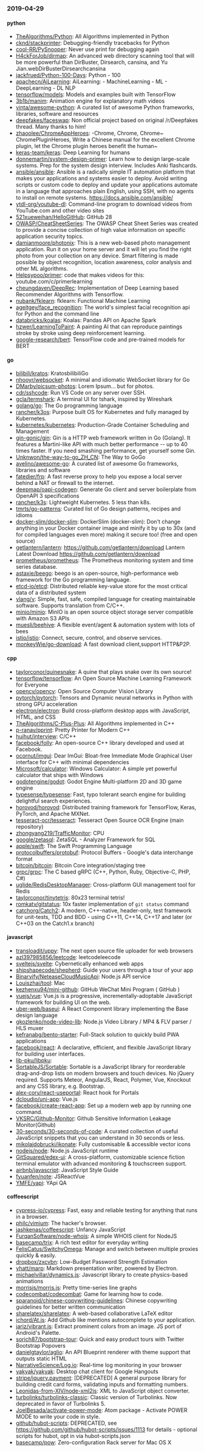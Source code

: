 ### 2019-04-29

#### python
* [TheAlgorithms/Python](https://github.com/TheAlgorithms/Python): All Algorithms implemented in Python
* [cknd/stackprinter](https://github.com/cknd/stackprinter): Debugging-friendly tracebacks for Python
* [cool-RR/PySnooper](https://github.com/cool-RR/PySnooper): Never use print for debugging again
* [H4ckForJob/dirmap](https://github.com/H4ckForJob/dirmap): An advanced web directory scanning tool that will be more powerful than DirBuster, Dirsearch, cansina, and Yu Jian.webDirBusterDirsearchcansina
* [jackfrued/Python-100-Days](https://github.com/jackfrued/Python-100-Days): Python - 100
* [apachecn/AiLearning](https://github.com/apachecn/AiLearning): AiLearning:  - MachineLearning - ML - DeepLearning - DL NLP
* [tensorflow/models](https://github.com/tensorflow/models): Models and examples built with TensorFlow
* [3b1b/manim](https://github.com/3b1b/manim): Animation engine for explanatory math videos
* [vinta/awesome-python](https://github.com/vinta/awesome-python): A curated list of awesome Python frameworks, libraries, software and resources
* [deepfakes/faceswap](https://github.com/deepfakes/faceswap): Non official project based on original /r/Deepfakes thread. Many thanks to him!
* [zhaoolee/ChromeAppHeroes](https://github.com/zhaoolee/ChromeAppHeroes): -Chrome, Chrome, Chrome~ ChromePluginHeroes, Write a Chinese manual for the excellent Chrome plugin, let the Chrome plugin heroes benefit the human~
* [keras-team/keras](https://github.com/keras-team/keras): Deep Learning for humans
* [donnemartin/system-design-primer](https://github.com/donnemartin/system-design-primer): Learn how to design large-scale systems. Prep for the system design interview. Includes Anki flashcards.
* [ansible/ansible](https://github.com/ansible/ansible): Ansible is a radically simple IT automation platform that makes your applications and systems easier to deploy. Avoid writing scripts or custom code to deploy and update your applications  automate in a language that approaches plain English, using SSH, with no agents to install on remote systems. https://docs.ansible.com/ansible/
* [ytdl-org/youtube-dl](https://github.com/ytdl-org/youtube-dl): Command-line program to download videos from YouTube.com and other video sites
* [521xueweihan/HelloGitHub](https://github.com/521xueweihan/HelloGitHub):  GitHub 28
* [OWASP/CheatSheetSeries](https://github.com/OWASP/CheatSheetSeries): The OWASP Cheat Sheet Series was created to provide a concise collection of high value information on specific application security topics.
* [damianmoore/photonix](https://github.com/damianmoore/photonix): This is a new web-based photo management application. Run it on your home server and it will let you find the right photo from your collection on any device. Smart filtering is made possible by object recognition, location awareness, color analysis and other ML algorithms.
* [Helpsypoo/primer](https://github.com/Helpsypoo/primer): code that makes videos for this: youtube.com/c/primerlearning
* [cheungdaven/DeepRec](https://github.com/cheungdaven/DeepRec): Implementation of Deep Learning based Recommender Algorithms with Tensorflow.
* [nubank/fklearn](https://github.com/nubank/fklearn): fklearn: Functional Machine Learning
* [ageitgey/face_recognition](https://github.com/ageitgey/face_recognition): The world's simplest facial recognition api for Python and the command line
* [databricks/koalas](https://github.com/databricks/koalas): Koalas: Pandas API on Apache Spark
* [hzwer/LearningToPaint](https://github.com/hzwer/LearningToPaint): A painting AI that can reproduce paintings stroke by stroke using deep reinforcement learning.
* [google-research/bert](https://github.com/google-research/bert): TensorFlow code and pre-trained models for BERT

#### go
* [bilibili/kratos](https://github.com/bilibili/kratos): KratosbilibiliGo
* [nhooyr/websocket](https://github.com/nhooyr/websocket): A minimal and idiomatic WebSocket library for Go
* [DMarby/picsum-photos](https://github.com/DMarby/picsum-photos): Lorem Ipsum... but for photos.
* [cdr/sshcode](https://github.com/cdr/sshcode): Run VS Code on any server over SSH.
* [gcla/termshark](https://github.com/gcla/termshark): A terminal UI for tshark, inspired by Wireshark
* [golang/go](https://github.com/golang/go): The Go programming language
* [rancher/k3os](https://github.com/rancher/k3os): Purpose built OS for Kubernetes and fully managed by Kubernetes.
* [kubernetes/kubernetes](https://github.com/kubernetes/kubernetes): Production-Grade Container Scheduling and Management
* [gin-gonic/gin](https://github.com/gin-gonic/gin): Gin is a HTTP web framework written in Go (Golang). It features a Martini-like API with much better performance -- up to 40 times faster. If you need smashing performance, get yourself some Gin.
* [Unknwon/the-way-to-go_ZH_CN](https://github.com/Unknwon/the-way-to-go_ZH_CN): The Way to GoGo 
* [avelino/awesome-go](https://github.com/avelino/awesome-go): A curated list of awesome Go frameworks, libraries and software
* [fatedier/frp](https://github.com/fatedier/frp): A fast reverse proxy to help you expose a local server behind a NAT or firewall to the internet.
* [deepmap/oapi-codegen](https://github.com/deepmap/oapi-codegen): Generate Go client and server boilerplate from OpenAPI 3 specifications
* [rancher/k3s](https://github.com/rancher/k3s): Lightweight Kubernetes. 5 less than k8s.
* [tmrts/go-patterns](https://github.com/tmrts/go-patterns): Curated list of Go design patterns, recipes and idioms
* [docker-slim/docker-slim](https://github.com/docker-slim/docker-slim): DockerSlim (docker-slim): Don't change anything in your Docker container image and minify it by up to 30x (and for compiled languages even more) making it secure too! (free and open source)
* [getlantern/lantern](https://github.com/getlantern/lantern):  https://github.com/getlantern/download  Lantern Latest Download https://github.com/getlantern/download 
* [prometheus/prometheus](https://github.com/prometheus/prometheus): The Prometheus monitoring system and time series database.
* [astaxie/beego](https://github.com/astaxie/beego): beego is an open-source, high-performance web framework for the Go programming language.
* [etcd-io/etcd](https://github.com/etcd-io/etcd): Distributed reliable key-value store for the most critical data of a distributed system
* [vlang/v](https://github.com/vlang/v): Simple, fast, safe, compiled language for creating maintainable software. Supports translation from C/C++.
* [minio/minio](https://github.com/minio/minio): MinIO is an open source object storage server compatible with Amazon S3 APIs
* [muesli/beehive](https://github.com/muesli/beehive): A flexible event/agent & automation system with lots of bees 
* [istio/istio](https://github.com/istio/istio): Connect, secure, control, and observe services.
* [monkeyWie/go-download](https://github.com/monkeyWie/go-download): A fast download client,support HTTP&P2P.

#### cpp
* [taylorconor/quinesnake](https://github.com/taylorconor/quinesnake): A quine that plays snake over its own source!
* [tensorflow/tensorflow](https://github.com/tensorflow/tensorflow): An Open Source Machine Learning Framework for Everyone
* [opencv/opencv](https://github.com/opencv/opencv): Open Source Computer Vision Library
* [pytorch/pytorch](https://github.com/pytorch/pytorch): Tensors and Dynamic neural networks in Python with strong GPU acceleration
* [electron/electron](https://github.com/electron/electron): Build cross-platform desktop apps with JavaScript, HTML, and CSS
* [TheAlgorithms/C-Plus-Plus](https://github.com/TheAlgorithms/C-Plus-Plus): All Algorithms implemented in C++
* [p-ranav/pprint](https://github.com/p-ranav/pprint): Pretty Printer for Modern C++
* [huihut/interview](https://github.com/huihut/interview):  C/C++
* [facebook/folly](https://github.com/facebook/folly): An open-source C++ library developed and used at Facebook.
* [ocornut/imgui](https://github.com/ocornut/imgui): Dear ImGui: Bloat-free Immediate Mode Graphical User interface for C++ with minimal dependencies
* [Microsoft/calculator](https://github.com/Microsoft/calculator): Windows Calculator: A simple yet powerful calculator that ships with Windows
* [godotengine/godot](https://github.com/godotengine/godot): Godot Engine  Multi-platform 2D and 3D game engine
* [typesense/typesense](https://github.com/typesense/typesense): Fast, typo tolerant search engine for building delightful search experiences.
* [horovod/horovod](https://github.com/horovod/horovod): Distributed training framework for TensorFlow, Keras, PyTorch, and Apache MXNet.
* [tesseract-ocr/tesseract](https://github.com/tesseract-ocr/tesseract): Tesseract Open Source OCR Engine (main repository)
* [zhongyang219/TrafficMonitor](https://github.com/zhongyang219/TrafficMonitor): CPU
* [google/zetasql](https://github.com/google/zetasql): ZetaSQL - Analyzer Framework for SQL
* [apple/swift](https://github.com/apple/swift): The Swift Programming Language
* [protocolbuffers/protobuf](https://github.com/protocolbuffers/protobuf): Protocol Buffers - Google's data interchange format
* [bitcoin/bitcoin](https://github.com/bitcoin/bitcoin): Bitcoin Core integration/staging tree
* [grpc/grpc](https://github.com/grpc/grpc): The C based gRPC (C++, Python, Ruby, Objective-C, PHP, C#)
* [uglide/RedisDesktopManager](https://github.com/uglide/RedisDesktopManager):  Cross-platform GUI management tool for Redis
* [taylorconor/tinytetris](https://github.com/taylorconor/tinytetris): 80x23 terminal tetris!
* [romkatv/gitstatus](https://github.com/romkatv/gitstatus): 10x faster implementation of `git status` command
* [catchorg/Catch2](https://github.com/catchorg/Catch2): A modern, C++-native, header-only, test framework for unit-tests, TDD and BDD - using C++11, C++14, C++17 and later (or C++03 on the Catch1.x branch)

#### javascript
* [transloadit/uppy](https://github.com/transloadit/uppy): The next open source file uploader for web browsers 
* [azl397985856/leetcode](https://github.com/azl397985856/leetcode): leetcodeleecode
* [sveltejs/svelte](https://github.com/sveltejs/svelte): Cybernetically enhanced web apps
* [shipshapecode/shepherd](https://github.com/shipshapecode/shepherd): Guide your users through a tour of your app
* [Binaryify/NeteaseCloudMusicApi](https://github.com/Binaryify/NeteaseCloudMusicApi):  Node.js API service
* [Louiszhai/tool](https://github.com/Louiszhai/tool): Mac
* [kezhenxu94/mini-github](https://github.com/kezhenxu94/mini-github): GitHub WeChat Mini Program ( GitHub )
* [vuejs/vue](https://github.com/vuejs/vue):  Vue.js is a progressive, incrementally-adoptable JavaScript framework for building UI on the web.
* [uber-web/baseui](https://github.com/uber-web/baseui): A React Component library implementing the Base design language
* [gkozlenko/node-video-lib](https://github.com/gkozlenko/node-video-lib): Node.js Video Library / MP4 & FLV parser / HLS muxer
* [kefranabg/bento-starter](https://github.com/kefranabg/bento-starter):  Full-Stack solution to quickly build PWA applications
* [facebook/react](https://github.com/facebook/react): A declarative, efficient, and flexible JavaScript library for building user interfaces.
* [lib-pku/libpku](https://github.com/lib-pku/libpku): 
* [SortableJS/Sortable](https://github.com/SortableJS/Sortable): Sortable  is a JavaScript library for reorderable drag-and-drop lists on modern browsers and touch devices. No jQuery required. Supports Meteor, AngularJS, React, Polymer, Vue, Knockout and any CSS library, e.g. Bootstrap.
* [alex-cory/react-useportal](https://github.com/alex-cory/react-useportal):  React hook for Portals
* [dcloudio/uni-app](https://github.com/dcloudio/uni-app):  Vue.js 
* [facebook/create-react-app](https://github.com/facebook/create-react-app): Set up a modern web app by running one command.
* [VKSRC/Github-Monitor](https://github.com/VKSRC/Github-Monitor): Github Sensitive Information Leakage Monitor(Github)
* [30-seconds/30-seconds-of-code](https://github.com/30-seconds/30-seconds-of-code): A curated collection of useful JavaScript snippets that you can understand in 30 seconds or less.
* [mikolajdobrucki/ikonate](https://github.com/mikolajdobrucki/ikonate): Fully customisable & accessible vector icons
* [nodejs/node](https://github.com/nodejs/node): Node.js JavaScript runtime 
* [GitSquared/edex-ui](https://github.com/GitSquared/edex-ui): A cross-platform, customizable science fiction terminal emulator with advanced monitoring & touchscreen support.
* [airbnb/javascript](https://github.com/airbnb/javascript): JavaScript Style Guide
* [fyuanfen/note](https://github.com/fyuanfen/note): JSReactVue
* [YMFE/yapi](https://github.com/YMFE/yapi): YApi QA

#### coffeescript
* [cypress-io/cypress](https://github.com/cypress-io/cypress): Fast, easy and reliable testing for anything that runs in a browser.
* [philc/vimium](https://github.com/philc/vimium): The hacker's browser.
* [jashkenas/coffeescript](https://github.com/jashkenas/coffeescript): Unfancy JavaScript
* [FurqanSoftware/node-whois](https://github.com/FurqanSoftware/node-whois): A simple WHOIS client for NodeJS
* [basecamp/trix](https://github.com/basecamp/trix): A rich text editor for everyday writing
* [FelisCatus/SwitchyOmega](https://github.com/FelisCatus/SwitchyOmega): Manage and switch between multiple proxies quickly & easily.
* [dropbox/zxcvbn](https://github.com/dropbox/zxcvbn): Low-Budget Password Strength Estimation
* [yhatt/marp](https://github.com/yhatt/marp): Markdown presentation writer, powered by Electron.
* [michaelvillar/dynamics.js](https://github.com/michaelvillar/dynamics.js): Javascript library to create physics-based animations
* [morrisjs/morris.js](https://github.com/morrisjs/morris.js): Pretty time-series line graphs
* [codecombat/codecombat](https://github.com/codecombat/codecombat): Game for learning how to code.
* [sparanoid/chinese-copywriting-guidelines](https://github.com/sparanoid/chinese-copywriting-guidelines): Chinese copywriting guidelines for better written communication
* [sharelatex/sharelatex](https://github.com/sharelatex/sharelatex): A web-based collaborative LaTeX editor
* [ichord/At.js](https://github.com/ichord/At.js): Add Github like mentions autocomplete to your application.
* [jariz/vibrant.js](https://github.com/jariz/vibrant.js): Extract prominent colors from an image. JS port of Android's Palette.
* [sorich87/bootstrap-tour](https://github.com/sorich87/bootstrap-tour): Quick and easy product tours with Twitter Bootstrap Popovers
* [danielgtaylor/aglio](https://github.com/danielgtaylor/aglio): An API Blueprint renderer with theme support that outputs static HTML
* [NarrativeScience/Log.io](https://github.com/NarrativeScience/Log.io): Real-time log monitoring in your browser
* [yakyak/yakyak](https://github.com/yakyak/yakyak): Desktop chat client for Google Hangouts
* [stripe/jquery.payment](https://github.com/stripe/jquery.payment): [DEPRECATED] A general purpose library for building credit card forms, validating inputs and formatting numbers.
* [Leonidas-from-XIV/node-xml2js](https://github.com/Leonidas-from-XIV/node-xml2js): XML to JavaScript object converter.
* [turbolinks/turbolinks-classic](https://github.com/turbolinks/turbolinks-classic): Classic version of Turbolinks. Now deprecated in favor of Turbolinks 5.
* [JoelBesada/activate-power-mode](https://github.com/JoelBesada/activate-power-mode): Atom package - Activate POWER MODE to write your code in style.
* [github/hubot-scripts](https://github.com/github/hubot-scripts): DEPRECATED, see https://github.com/github/hubot-scripts/issues/1113 for details - optional scripts for hubot, opt in via hubot-scripts.json
* [basecamp/pow](https://github.com/basecamp/pow): Zero-configuration Rack server for Mac OS X
